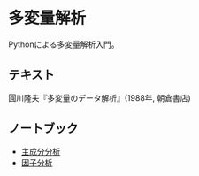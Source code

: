# 多変量解析
Pythonによる多変量解析入門。

## テキスト
圓川隆夫『多変量のデータ解析』(1988年, 朝倉書店)

## ノートブック
* [主成分分析](http://nbviewer.ipython.org/github/ogaway/MultivariateAnalysis/blob/master/PCA.ipynb)  
* [因子分析](http://nbviewer.ipython.org/github/ogaway/MultivariateAnalysis/blob/master/FA.ipynb)

